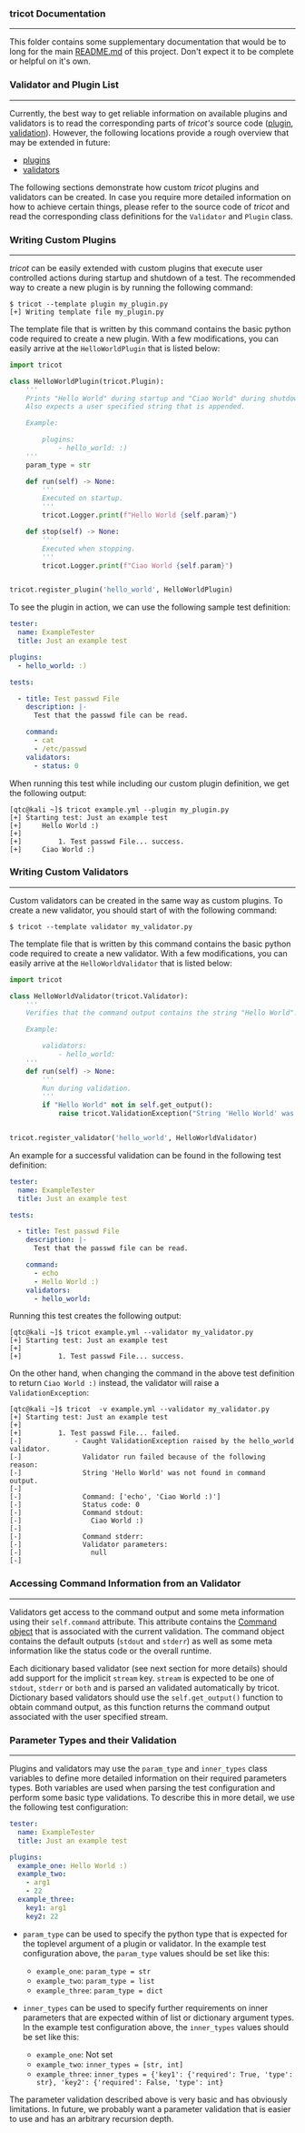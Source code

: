 ### tricot Documentation

----

This folder contains some supplementary documentation that would be to long for the
main [README.md](/README.md) of this project. Don't expect it to be complete or helpful
on it's own.


### Validator and Plugin List

----

Currently, the best way to get reliable information on available plugins and validators
is to read the corresponding parts of *tricot's* source code ([plugin](/tricot/plugin.py),
[validation](/tricot/validation.py)). However, the following locations provide a rough
overview that may be extended in future:

* [plugins](./plugins)
* [validators](./validators)

The following sections demonstrate how custom *tricot* plugins and validators can be created.
In case you require more detailed information on how to achieve certain things, please refer
to the source code of *tricot* and read the corresponding class definitions for the ``Validator``
and ``Plugin`` class.


### Writing Custom Plugins

----

*tricot* can be easily extended with custom plugins that execute user controlled actions
during startup and shutdown of a test. The recommended way to create a new plugin is by
running the following command:

```console
$ tricot --template plugin my_plugin.py
[+] Writing template file my_plugin.py
```

The template file that is written by this command contains the basic python code required
to create a new plugin. With a few modifications, you can easily arrive at the ``HelloWorldPlugin``
that is listed below:

```python
import tricot

class HelloWorldPlugin(tricot.Plugin):
    '''
    Prints "Hello World" during startup and "Ciao World" during shutdown.
    Also expects a user specified string that is appended.

    Example:

        plugins:
            - hello_world: :)
    '''
    param_type = str

    def run(self) -> None:
        '''
        Executed on startup.
        '''
        tricot.Logger.print(f"Hello World {self.param}")

    def stop(self) -> None:
        '''
        Executed when stopping.
        '''
        tricot.Logger.print(f"Ciao World {self.param}")


tricot.register_plugin('hello_world', HelloWorldPlugin)
```

To see the plugin in action, we can use the following sample test definition:

```yaml
tester:
  name: ExampleTester
  title: Just an example test

plugins:
  - hello_world: :)

tests:

  - title: Test passwd File
    description: |-
      Test that the passwd file can be read.

    command:
      - cat
      - /etc/passwd
    validators:
      - status: 0
```

When running this test while including our custom plugin definition, we get the following output:

```console
[qtc@kali ~]$ tricot example.yml --plugin my_plugin.py 
[+] Starting test: Just an example test
[+]     Hello World :)
[+]     
[+]         1. Test passwd File... success.
[+]     Ciao World :)
```


### Writing Custom Validators

----

Custom validators can be created in the same way as custom plugins. To create a new validator,
you should start of with the following command:

```console
$ tricot --template validator my_validator.py
```

The template file that is written by this command contains the basic python code required
to create a new validator. With a few modifications, you can easily arrive at the ``HelloWorldValidator``
that is listed below:

```python
import tricot

class HelloWorldValidator(tricot.Validator):
    '''
    Verifies that the command output contains the string "Hello World".

    Example:

        validators:
            - hello_world:
    '''
    def run(self) -> None:
        '''
        Run during validation.
        '''
        if "Hello World" not in self.get_output():
            raise tricot.ValidationException("String 'Hello World' was not found in command output.")


tricot.register_validator('hello_world', HelloWorldValidator)
```

An example for a successful validation can be found in the following test definition:

```yaml
tester:
  name: ExampleTester
  title: Just an example test

tests:

  - title: Test passwd File
    description: |-
      Test that the passwd file can be read.

    command:
      - echo
      - Hello World :)
    validators:
      - hello_world:
```

Running this test creates the following output:

```console
[qtc@kali ~]$ tricot example.yml --validator my_validator.py 
[+] Starting test: Just an example test
[+]     
[+]         1. Test passwd File... success.
```

On the other hand, when changing the command in the above test definition to return ``Ciao World :)`` instead,
the validator will raise a ``ValidationException``:

```console
[qtc@kali ~]$ tricot  -v example.yml --validator my_validator.py 
[+] Starting test: Just an example test
[+]     
[+]         1. Test passwd File... failed.
[-]             - Caught ValidationException raised by the hello_world validator.
[-]               Validator run failed because of the following reason:
[-]               String 'Hello World' was not found in command output.
[-]             
[-]               Command: ['echo', 'Ciao World :)']
[-]               Status code: 0
[-]               Command stdout:
[-]                 Ciao World :)
[-]                 
[-]               Command stderr:  
[-]               Validator parameters:
[-]                 null
[-]  
```


### Accessing Command Information from an Validator

----

Validators get access to the command output and some meta information using their ``self.command`` attribute.
This attribute contains the [Command object](/tricot/command.py) that is associated with the current validation.
The command object contains the default outputs (``stdout`` and ``stderr``) as well as some meta information
like the status code or the overall runtime.

Each dicitionary based validator (see next section for more details) should add support for the implicit ``stream``
key. ``stream`` is expected to be one of ``stdout``, ``stderr`` or ``both`` and is parsed an validated automatically
by tricot. Dictionary based validators should use the ``self.get_output()`` function to obtain command output, as this
function returns the command output associated with the user specified stream.

### Parameter Types and their Validation

----

Plugins and validators may use the ``param_type`` and ``inner_types`` class variables to define more detailed
information on their required parameters types. Both variables are used when parsing the test configuration
and perform some basic type validations. To describe this in more detail, we use the following test configuration:

```yaml
tester:
  name: ExampleTester
  title: Just an example test

plugins:
  example_one: Hello World :)
  example_two:
    - arg1
    - 22
  example_three:
    key1: arg1
    key2: 22
```

* ``param_type`` can be used to specify the python type that is expected for the toplevel argument of a
  plugin or validator. In the example test configuration above, the ``param_type`` values should be set
  like this:
  * ``example_one``: ``param_type = str``
  * ``example_two``: ``param_type = list``
  * ``example_three``: ``param_type = dict``

* ``inner_types`` can be used to specify further requirements on inner parameters that are expected within
  of list or dictionary argument types. In the example test configuration above, the ``inner_types`` values
  should be set like this:
  * ``example_one``: Not set
  * ``example_two``: ``inner_types = [str, int]``
  * ``example_three``: ``inner_types = {'key1': {'required': True, 'type': str}, 'key2': {'required': False, 'type': int}``

The parameter validation described above is very basic and has obviously limitations. In future, we probably
want a parameter validation that is easier to use and has an arbitrary recursion depth.
